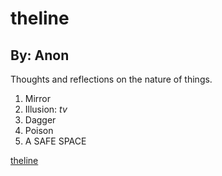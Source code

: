 theline
=======
By: Anon
----
Thoughts and reflections on the nature of things.

1. Mirror
2. Illusion: *tv*
3. Dagger
4. Poison
5. A SAFE SPACE

[theline](//theline.github.io)

